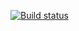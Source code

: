 [![Build status](https://ci.appveyor.com/api/projects/status/hcjvv7btup7e4mv1/branch/master?svg=true)](https://ci.appveyor.com/project/lguzzon/appveyor-poc/branch/master)